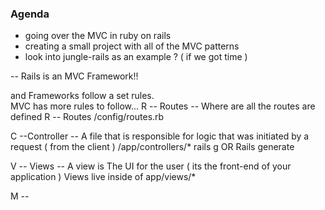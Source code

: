 ### Agenda ###

- going over the MVC in ruby on rails
- creating a small project with all of the MVC patterns
- look into jungle-rails as an example ? ( if we got time )

-- Rails is an MVC Framework!!

and Frameworks follow a set rules.  
MVC has more rules to follow...
R -- Routes -- Where are all the routes are defined
R -- Routes
/config/routes.rb 


C --Controller -- A file that is responsible for logic that was initiated by a request ( from the 
client )
/app/controllers/*
rails g OR Rails generate

V -- Views -- A view is The UI for the user ( its the front-end of your application )
Views live inside of app/views/*

M --

